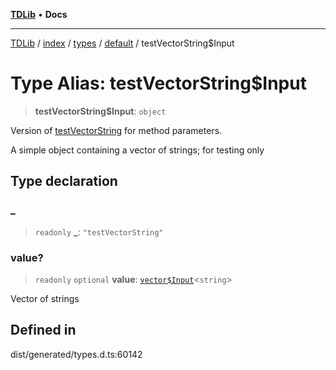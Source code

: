 [**TDLib**](../../../../../../README.md) • **Docs**

***

[TDLib](../../../../../../modules.md) / [index](../../../../../README.md) / [types](../../../README.md) / [default](../README.md) / testVectorString$Input

# Type Alias: testVectorString$Input

> **testVectorString$Input**: `object`

Version of [testVectorString](testVectorString.md) for method parameters.

A simple object containing a vector of strings; for testing only

## Type declaration

### \_

> `readonly` **\_**: `"testVectorString"`

### value?

> `readonly` `optional` **value**: [`vector$Input`](vector$Input.md)\<`string`\>

Vector of strings

## Defined in

dist/generated/types.d.ts:60142
